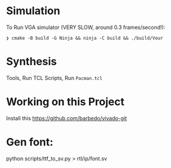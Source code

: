 # Simulation
To Run VGA simulator (VERY SLOW, around 0.3 frames/second!):

```
❯ cmake -B build -G Ninja && ninja -C build && ./build/Vour
```

# Synthesis


Tools, Run TCL Scripts, Run `Pacman.tcl`

# Working on this Project
Install this https://github.com/barbedo/vivado-git



# Gen font:

python scripts/ttf_to_sv.py > rtl/ip/font.sv
